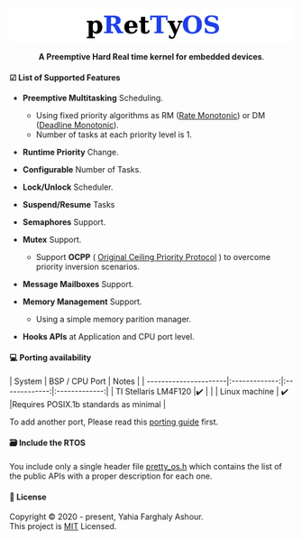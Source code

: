 <p align="center">
  <img src="logo.png">
</p>
<p align="center">
  <b>A Preemptive Hard Real time kernel for embedded devices</b>.
</p>

#### ☑ List of Supported Features

- **Preemptive Multitasking** Scheduling.
    - Using fixed priority algorithms as RM ([Rate Monotonic](https://en.wikipedia.org/wiki/Rate-monotonic_scheduling)) or DM ([Deadline Monotonic](https://en.wikipedia.org/wiki/Deadline-monotonic_scheduling)).
    - Number of tasks at each priority level is 1. 

- **Runtime Priority** Change.

- **Configurable** Number of Tasks.

- **Lock/Unlock** Scheduler.

- **Suspend/Resume** Tasks

- **Semaphores** Support.

- **Mutex** Support. 
    - Support **OCPP** ( [Original Ceiling Priority Protocol](https://en.wikipedia.org/wiki/Priority_ceiling_protocol) ) to overcome priority inversion scenarios.

- **Message Mailboxes** Support.

- **Memory Management** Support.
    - Using a simple memory parition manager.    

- **Hooks APIs** at Application and CPU port level.

#### 💻 Porting availability
| System      			| BSP / CPU Port 		| Notes         |
| ----------------------|:-------------:|:-------------:|:-------------:|
| TI Stellaris LM4F120 	|✔️ 			|               |
| Linux machine         | ✔️             |Requires POSIX.1b standards as minimal |

To add another port, Please read this [porting guide](port/porting_guide.md) first.

#### 🗃️ Include the RTOS
You include only a single header file [pretty_os.h](kernel/pretty_os.h) which contains the list
of the public APIs with a proper description for each one.


#### 📝 License
Copyright © 2020 - present, Yahia Farghaly Ashour.<br>
This project is [MIT](https://github.com/yahiafarghaly/PrettyOS/blob/master/LICENSE) Licensed.
